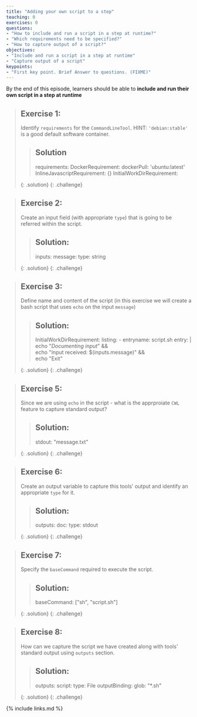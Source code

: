 ```yaml
---
title: "Adding your own script to a step"
teaching: 0
exercises: 0
questions:
- "How to include and run a script in a step at runtime?"
- "Which requirements need to be specified?"
- "How to capture output of a script?"
objectives:
- "Include and run a script in a step at runtime"
- "Capture output of a script"
keypoints:
- "First key point. Brief Answer to questions. (FIXME)"
---
```


By the end of this episode,
learners should be able to
__include and run their own script in a step at runtime__

> ## Exercise 1:
>
> Identify `requirements` for the `CommandLineTool`. HINT: `'debian:stable'` is a good default software container.
>
> > ## Solution
> > 
> > requirements:
> >    DockerRequirement:
> >      dockerPull: 'ubuntu:latest'
> >    InlineJavascriptRequirement: {}
> >    InitialWorkDirRequirement:
> > 
> {: .solution}
{: .challenge}

> ## Exercise 2:
> 
> Create an input field (with appropriate `type`) that is going to be referred within the script.
>
> > ## Solution:
> >
> > inputs:
> >   message:
> >     type: string
> > 
> {: .solution}
{: .challenge}

> ## Exercise 3:
>
> Define name and content of the script (in this exercise we will create a bash script that uses `echo` on the input `message`)
>
> > ## Solution:
> >
> > InitialWorkDirRequirement:
> >   listing:
> >     - entryname: script.sh
> >       entry: |
> >         echo "*Documenting input*" && \
> >         echo "Input received: $(inputs.message)" && \
> >         echo "Exit"
> > 
> {: .solution}
{: .challenge}

> ## Exercise 5:
> 
> Since we are using `echo` in the script - what is the apprproiate `CWL` feature to capture standard output?
>
> > ## Solution:
> >
> > stdout: "message.txt"
> > 
> {: .solution}
{: .challenge}

> ## Exercise 6:
> 
> Create an output variable to capture this tools' output and identify an appropriate `type` for it.
>
> > ## Solution:
> >
> > outputs:
> >   doc:
> >     type: stdout
> >
> {: .solution}
{: .challenge}

> ## Exercise 7:
>
> Specify the `baseCommand` required to execute the script.
>
> > ## Solution:
> >
> > baseCommand: ["sh", "script.sh"]
> > 
> {: .solution}
{: .challenge}

> ## Exercise 8:
>
> How can we capture the script we have created along with tools' standard output using `outputs` section.
>
> > ## Solution:
> > outputs:
> >   script:
> >     type: File
> >     outputBinding:
> >       glob: "*.sh"
> >
> {: .solution}
{: .challenge}


{% include links.md %}
